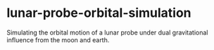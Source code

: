 # lunar-probe-orbital-simulation
Simulating the orbital motion of a lunar probe under dual gravitational influence from the moon and earth.

